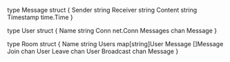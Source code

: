 type Message struct {
	Sender    string
	Receiver  string
	Content   string
	Timestamp time.Time
}

type User struct {
	Name     string
	Conn     net.Conn
	Messages chan Message
}

type Room struct {
	Name      string
	Users     map[string]User
	Message   []Message
	Join      chan User
	Leave     chan User
	Broadcast chan Message
}